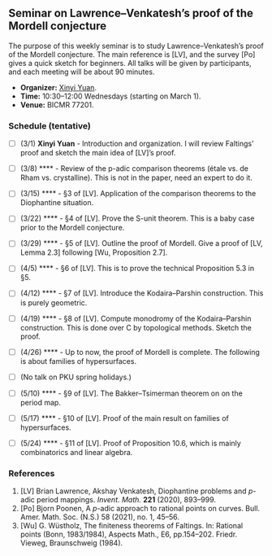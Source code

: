 ## Seminar on Lawrence–Venkatesh’s proof of the Mordell conjecture

  The purpose of this weekly seminar is to study Lawrence–Venkatesh’s proof of the Mordell conjecture. The main reference is [LV], and the survey [Po] gives a quick sketch for beginners. All talks will be given by participants, and each meeting will be about 90 minutes.
  - **Organizer:** [Xinyi Yuan](http://faculty.bicmr.pku.edu.cn/~yxy/).
  - **Time:** 10:30–12:00 Wednesdays (starting on March 1).
  - **Venue:** BICMR 77201.


### Schedule (tentative)

- [ ] (3/1) **Xinyi Yuan** - Introduction and organization. I will review Faltings’ proof and sketch the main idea of [LV]’s proof.
- [ ] (3/8) **** - Review of the p-adic comparison theorems (étale vs. de Rham vs. crystalline). This is not in the paper, need an expert to do it.
- [ ] (3/15) **** - §3 of [LV]. Application of the comparison theorems to the Diophantine situation.
- [ ] (3/22) **** - §4 of [LV]. Prove the S-unit theorem. This is a baby case prior to the Mordell conjecture.
- [ ] (3/29) **** - §5 of [LV]. Outline the proof of Mordell. Give a proof of [LV, Lemma 2.3] following [Wu, Proposition 2.7].
- [ ] (4/5) **** - §6 of [LV]. This is to prove the technical Proposition 5.3 in §5.
- [ ] (4/12) **** - §7 of [LV]. Introduce the Kodaira–Parshin construction. This is purely geometric.
- [ ] (4/19) **** - §8 of [LV]. Compute monodromy of the Kodaira–Parshin construction. This is done over C by topological methods. Sketch the proof.
- [ ] (4/26) **** - Up to now, the proof of Mordell is complete. The following is about families of hypersurfaces.
- [ ] (No talk on PKU spring holidays.)
- [ ] (5/10) **** - §9 of [LV]. The Bakker–Tsimerman theorem on on the period map.
- [ ] (5/17) **** - §10 of [LV]. Proof of the main result on families of hypersurfaces.
- [ ] (5/24) **** - §11 of [LV]. Proof of Proposition 10.6, which is mainly combinatorics and linear algebra.



### References
1. [LV] Brian Lawrence, Akshay Venkatesh, Diophantine problems and _p_-adic period mappings. _Invent. Math._ **221** (2020), 893–999.
2. [Po] Bjorn Poonen, A _p_-adic approach to rational points on curves. Bull. Amer. Math. Soc. (N.S.) 58 (2021), no. 1, 45–56.
3. [Wu] G. Wüstholz, The finiteness theorems of Faltings. In: Rational points (Bonn, 1983/1984), Aspects Math., E6, pp.154–202. Friedr. Vieweg, Braunschweig (1984).